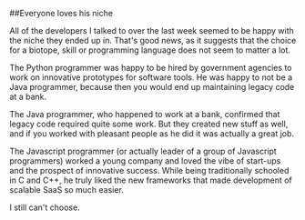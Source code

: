 ##Everyone loves his niche

All of the developers I talked to over the last week seemed to be happy with the niche they ended up in. That's good news, as it suggests that the choice for a biotope, skill or programming language does not seem to matter a lot.

The Python programmer was happy to be hired by government agencies to work on innovative prototypes for software tools. He was happy to not be a Java programmer, because then you would end up maintaining legacy code at a bank.

The Java programmer, who happened to work at a bank, confirmed that legacy code required quite some work. But they created new stuff as well, and if you worked with pleasant people as he did it was actually a great job.

The Javascript programmer (or actually leader of a group of Javascript programmers) worked a young company and loved the vibe of start-ups and the prospect of innovative success. While being traditionally schooled in C and C++, he truly liked the new frameworks that made development of scalable SaaS so much easier.

I still can't choose.